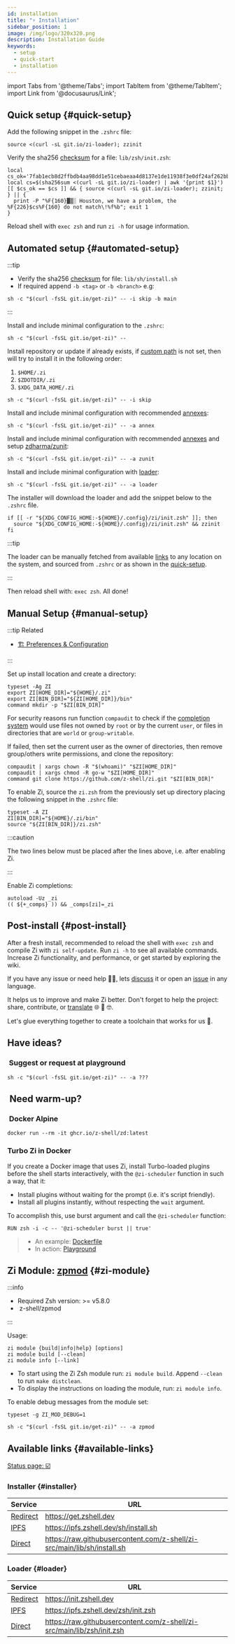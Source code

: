 ```yaml
---
id: installation
title: "⚡️ Installation"
sidebar_position: 1
image: /img/logo/320x320.png
description: Installation Guide
keywords:
  - setup
  - quick-start
  - installation
---
```


<!-- @format -->

import Tabs from '@theme/Tabs';
import TabItem from '@theme/TabItem';
import Link from '@docusaurus/Link';

## <i class="fas fa-spinner fa-spin"></i> Quick setup {#quick-setup}

Add the following snippet in the `.zshrc` file:

<Tabs>
  <TabItem value="instant-source" label="Instant" default>

```shell title="~/.zshrc"
source <(curl -sL git.io/zi-loader); zzinit
```

  </TabItem>
  <TabItem value="verified-source" label="Verified">

Verify the sha256 [checksum][] for a file: `lib/zsh/init.zsh`:

```shell showLineNumbers title="~/.zshrc"
local cs_ok='7fab1ecb8d2ffbdb4aa98dd1e51cebaeaa4d8137e1de11938f3e0df24af262bb'
local cs=$(sha256sum <(curl -sL git.io/zi-loader) | awk '{print $1}')
[[ $cs_ok == $cs ]] && { source <(curl -sL git.io/zi-loader); zzinit; } || {
  print -P "%F{160}▓▒░ Houston, we have a problem, the %F{226}$cs%F{160} do not match\!%f%b"; exit 1
}
```

  </TabItem>
</Tabs>

Reload shell with `exec zsh` and run `zi -h` for usage information.

## <i class="fas fa-spinner fa-spin"></i> Automated setup {#automated-setup}

:::tip

- Verify the sha256 [checksum][] for file: `lib/sh/install.sh`
- If required append `-b <tag>` or `-b <branch>` e.g:

```shell
sh -c "$(curl -fsSL git.io/get-zi)" -- -i skip -b main
```

:::

<Tabs>
  <TabItem value="minimal" label="Minimal" default>

Install and include minimal configuration to the `.zshrc`:

```shell
sh -c "$(curl -fsSL git.io/get-zi)" --
```

  </TabItem>
  <TabItem value="repository" label="Repository">

Install repository or update if already exists, if [custom path][customizing-paths] is not set, then will try to install it in the following order:

1. `$HOME/.zi`
2. `$ZDOTDIR/.zi`
3. `$XDG_DATA_HOME/.zi`

```shell
sh -c "$(curl -fsSL git.io/get-zi)" -- -i skip
```

  </TabItem>
  <TabItem value="minimal-annexes" label="Annex">

Install and include minimal configuration with recommended [annexes][]:

```shell
sh -c "$(curl -fsSL git.io/get-zi)" -- -a annex
```

  </TabItem>
  <TabItem value="minimal-zunit" label="ZUnit">

Install and include minimal configuration with recommended [annexes][] and setup [zdharma/zunit][]:

```shell
sh -c "$(curl -fsSL git.io/get-zi)" -- -a zunit
```

  </TabItem>
  <TabItem value="minimal-loader" label="Loader">

Install and include minimal configuration with [loader](#loader):

```shell
sh -c "$(curl -fsSL git.io/get-zi)" -- -a loader
```

The installer will download the loader and add the snippet below to the `.zshrc` file.

```shell showLineNumbers
if [[ -r "${XDG_CONFIG_HOME:-${HOME}/.config}/zi/init.zsh" ]]; then
  source "${XDG_CONFIG_HOME:-${HOME}/.config}/zi/init.zsh" && zzinit
fi
```

:::tip

The loader can be manually fetched from available [links](#loader) to any location on the system, and sourced from `.zshrc` or as shown in the [quick-setup](#quick-setup).

:::

Then reload shell with: `exec zsh`. All done!

  </TabItem>
</Tabs>

## <i class="fas fa-spinner fa-spin"></i> Manual Setup {#manual-setup}

:::tip Related

- [🏗 Preferences & Configuration][customization]

:::

Set up install location and create a directory:

```shell showLineNumbers
typeset -Ag ZI
export ZI[HOME_DIR]="${HOME}/.zi"
export ZI[BIN_DIR]="${ZI[HOME_DIR]}/bin"
command mkdir -p "$ZI[BIN_DIR]"
```

For security reasons run function `compaudit` to check if the [completion system][completion-system] would use files not owned by `root` or by the current `user`, or files in directories that are `world` or `group-writable`.

If failed, then set the current user as the owner of directories, then remove group/others write permissions, and clone the repository:

```shell showLineNumbers
compaudit | xargs chown -R "$(whoami)" "$ZI[HOME_DIR]"
compaudit | xargs chmod -R go-w "$ZI[HOME_DIR]"
command git clone https://github.com/z-shell/zi.git "$ZI[BIN_DIR]"
```

To enable Zi, source the `zi.zsh` from the previously set up directory placing the following snippet in the `.zshrc` file:

```shell title="~/.zshrc" showLineNumbers
typeset -A ZI
ZI[BIN_DIR]="${HOME}/.zi/bin"
source "${ZI[BIN_DIR]}/zi.zsh"
```

:::caution

The two lines below must be placed after the lines above, i.e. after enabling Zi.

:::

Enable Zi completions:

```shell title="~/.zshrc" showLineNumbers
autoload -Uz _zi
(( ${+_comps} )) && _comps[zi]=_zi
```

## <i class="fas fa-spinner fa-spin"></i> Post-install {#post-install}

After a fresh install, recommended to reload the shell with `exec zsh` and compile Zi with `zi self-update`. Run `zi -h` to see all available commands. Increase Zi functionality, and performance, or get started by exploring the wiki.

If you have any issue or need help 🤦‍♂️, lets [discuss][] it or open an [issue][] in any language.

It helps us to improve and make Zi better. Don't forget to help the project: share, contribute, or [translate][] 🌐 🥰 🤓.

Let's glue everything together to create a toolchain that works for us 🚀.

## <i class="fas fa-sync-alt fa-spin"></i> Have ideas?

### <i class="fa-solid fa-list-check"></i>&nbsp;Suggest or request at&nbsp;<Link href="https://github.com/z-shell/playground">playground</Link>

```shell
sh -c "$(curl -fsSL git.io/get-zi)" -- -a ???
```

## <i class="fas fa-sync-alt fa-spin"></i>&nbsp;Need warm-up?

### <i class="fa-brands fa-docker"></i>&nbsp;<Link href="https://github.com/z-shell/zd/pkgs/container/zd">Docker Alpine</Link>

```shell
docker run --rm -it ghcr.io/z-shell/zd:latest
```

### <i class="fa-brands fa-docker"></i> Turbo Zi in Docker

If you create a Docker image that uses Zi, install Turbo-loaded plugins before the shell starts interactively, with the `@zi-scheduler` function in such a way, that it:

- Install plugins without waiting for the prompt (i.e. it's script friendly).
- Install all plugins instantly, without respecting the `wait` argument.

To accomplish this, use burst argument and call the `@zi-scheduler` function:

```docker
RUN zsh -i -c -- '@zi-scheduler burst || true'
```

> - An example: [Dockerfile][]
> - In action: [Playground][]

## <i class="fas fa-cog fa-pulse"></i> Zi Module: [zpmod][z-shell/zpmod] {#zi-module}

:::info

- Required Zsh version: >= v5.8.0
- <i className="fa-brands fa-github"></i>&nbsp;<Link href="https://github.com/z-shell/zpmod">z-shell/zpmod</Link>

:::

<Tabs>
  <TabItem value="with-zi" label="With Zi" default>

Usage:

```shell showLineNumbers
zi module {build|info|help} [options]
zi module build [--clean]
zi module info [--link]
```

- To start using the Zi Zsh module run: `zi module build`. Append `--clean` to run `make distclean`.
- To display the instructions on loading the module, run: `zi module info`.

To enable debug messages from the module set:

```shell
typeset -g ZI_MOD_DEBUG=1
```

</TabItem>
  <TabItem value="standalone" label="Standalone">

```shell
sh -c "$(curl -fsSL git.io/get-zi)" -- -a zpmod
```

  </TabItem>
</Tabs>

## <i class="fas fa-sync-alt fa-spin"></i> Available links {#available-links}

[Status page: ☑️][status]

### <i class="fa-solid fa-gear"></i> Installer {#installer}

| Service                    | URL                                                                       |
| :------------------------- | ------------------------------------------------------------------------- |
| [Redirect][get.zshell.dev] | <https://get.zshell.dev>                                                  |
| [IPFS][ipfs.io]            | <https://ipfs.zshell.dev/sh/install.sh>                                   |
| [Direct][direct-install]   | <https://raw.githubusercontent.com/z-shell/zi-src/main/lib/sh/install.sh> |

### <i class="fa-brands fa-superpowers"></i> Loader {#loader}

| Service                     | URL                                                                      |
| :-------------------------- | ------------------------------------------------------------------------ |
| [Redirect][init.zshell.dev] | <https://init.zshell.dev>                                                |
| [IPFS][ipfs.io]             | <https://ipfs.zshell.dev/zsh/init.zsh>                                   |
| [Direct][direct-init]       | <https://raw.githubusercontent.com/z-shell/zi-src/main/lib/zsh/init.zsh> |

<!-- end-of-file -->
<!-- links -->

[annexes]: /ecosystem/annexes/overview
[customization]: /docs/guides/customization
[customizing-paths]: /docs/guides/customization#customizing-paths

<!-- external -->

[checksum]: https://raw.githubusercontent.com/z-shell/zi-src/main/lib/checksum.txt
[completion-system]: https://zsh.sourceforge.io/Doc/Release/Completion-System.html#Use-of-compinit
[direct-init]: https://raw.githubusercontent.com/z-shell/zi-src/main/lib/zsh/init.zsh
[direct-install]: https://raw.githubusercontent.com/z-shell/zi-src/main/lib/sh/install.sh
[discuss]: https://github.com/orgs/z-shell/discussions/new
[dockerfile]: https://github.com/robobenklein/configs/blob/master/Dockerfile
[get.zshell.dev]: https://get.zshell.dev
[init.zshell.dev]: https://init.zshell.dev
[ipfs.io]: https://ipfs.io
[issue]: https://github.com/z-shell/zi/issues/new/choose
[playground]: https://github.com/z-shell/playground
[status]: https://status.zshell.dev
[translate]: https://digitalclouds.crowdin.com/z-shell
[z-shell/zpmod]: https://github.com/z-shell/zpmod
[zdharma/zunit]: https://github.com/zdharma/zunit
